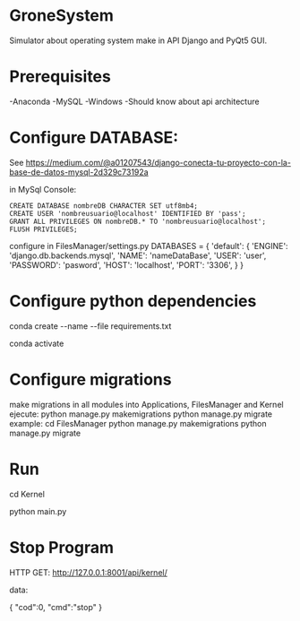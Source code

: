 # GroneSystem
Simulator about operating system make in API Django and PyQt5 GUI.

# Prerequisites 
-Anaconda
-MySQL
-Windows
-Should know about api architecture 

# Configure DATABASE:
  See https://medium.com/@a01207543/django-conecta-tu-proyecto-con-la-base-de-datos-mysql-2d329c73192a
  
  in MySql Console:
  
    CREATE DATABASE nombreDB CHARACTER SET utf8mb4;
    CREATE USER 'nombreusuario@localhost' IDENTIFIED BY 'pass';
    GRANT ALL PRIVILEGES ON nombreDB.* TO 'nombreusuario@localhost';
    FLUSH PRIVILEGES;
 
  configure in FilesManager/settings.py
    DATABASES = {
        'default': {
            'ENGINE': 'django.db.backends.mysql',
            'NAME': 'nameDataBase',
            'USER': 'user',
            'PASSWORD': 'pasword',
            'HOST': 'localhost',
            'PORT': '3306',
        }
    }

# Configure python dependencies
conda create --name <envname> --file requirements.txt
  
conda activate <envname>

# Configure migrations
make migrations in all modules
  into Applications, FilesManager and Kernel ejecute:
    python manage.py makemigrations
    python manage.py migrate
   example:
    cd FilesManager
    python manage.py makemigrations
    python manage.py migrate

# Run
cd Kernel

python main.py

# Stop Program
HTTP GET:
  http://127.0.0.1:8001/api/kernel/
  
  data:
  
  {
  "cod":0,
  "cmd":"stop"
  }
